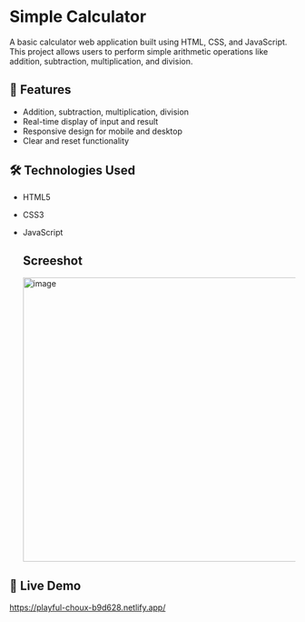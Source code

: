 # Simple Calculator

A basic calculator web application built using HTML, CSS, and JavaScript. This project allows users to perform simple arithmetic operations like addition, subtraction, multiplication, and division.

## 🔧 Features
- Addition, subtraction, multiplication, division
- Real-time display of input and result
- Responsive design for mobile and desktop
- Clear and reset functionality

## 🛠️ Technologies Used
- HTML5
- CSS3
- JavaScript

  ## Screeshot

  <img width="700" height="500" alt="image" src="https://github.com/user-attachments/assets/4399228a-c5c3-4980-bc04-5dfacbf1a368" />


## 🚀 Live Demo
https://playful-choux-b9d628.netlify.app/
